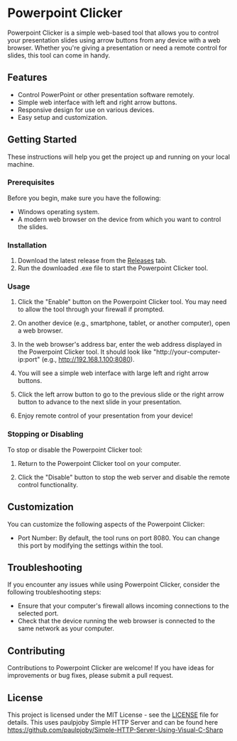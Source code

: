 # Powerpoint Clicker

Powerpoint Clicker is a simple web-based tool that allows you to control your presentation slides using arrow buttons from any device with a web browser. Whether you're giving a presentation or need a remote control for slides, this tool can come in handy.

## Features

- Control PowerPoint or other presentation software remotely.
- Simple web interface with left and right arrow buttons.
- Responsive design for use on various devices.
- Easy setup and customization.

## Getting Started

These instructions will help you get the project up and running on your local machine.

### Prerequisites

Before you begin, make sure you have the following:

- Windows operating system.
- A modern web browser on the device from which you want to control the slides.

### Installation

1. Download the latest release from the [Releases](https://github.com/oakljen/powerpoint-clicker/releases) tab.
2. Run the downloaded .exe file to start the Powerpoint Clicker tool.

### Usage

1. Click the "Enable" button on the Powerpoint Clicker tool. You may need to allow the tool through your firewall if prompted.

2. On another device (e.g., smartphone, tablet, or another computer), open a web browser.

3. In the web browser's address bar, enter the web address displayed in the Powerpoint Clicker tool. It should look like "http://your-computer-ip:port" (e.g., http://192.168.1.100:8080).

4. You will see a simple web interface with large left and right arrow buttons.

5. Click the left arrow button to go to the previous slide or the right arrow button to advance to the next slide in your presentation.

6. Enjoy remote control of your presentation from your device!

### Stopping or Disabling

To stop or disable the Powerpoint Clicker tool:

1. Return to the Powerpoint Clicker tool on your computer.

2. Click the "Disable" button to stop the web server and disable the remote control functionality.

## Customization

You can customize the following aspects of the Powerpoint Clicker:

- Port Number: By default, the tool runs on port 8080. You can change this port by modifying the settings within the tool.

## Troubleshooting

If you encounter any issues while using Powerpoint Clicker, consider the following troubleshooting steps:

- Ensure that your computer's firewall allows incoming connections to the selected port.
- Check that the device running the web browser is connected to the same network as your computer.

## Contributing

Contributions to Powerpoint Clicker are welcome! If you have ideas for improvements or bug fixes, please submit a pull request.

## License

This project is licensed under the MIT License - see the [LICENSE](LICENSE) file for details.
This uses paulpjoby Simple HTTP Server and can be found here https://github.com/paulpjoby/Simple-HTTP-Server-Using-Visual-C-Sharp
